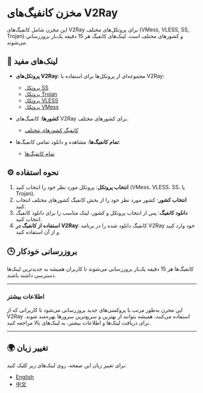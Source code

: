 # مخزن کانفیگ‌های V2Ray

این مخزن شامل کانفیگ‌های V2Ray برای پروتکل‌های مختلف (VMess, VLESS, SS, Trojan) و کشورهای مختلف است. لینک‌های کانفیگ هر 15 دقیقه یک‌بار بروزرسانی می‌شوند.

## 🔗 لینک‌های مفید

- **پروتکل‌های V2Ray**: مجموعه‌ای از پروتکل‌ها برای استفاده با V2Ray:
  - [پروتکل SS](https://raw.githubusercontent.com/MrDaRkFoRcE/v2ray-configs/refs/heads/main/Protocols/ss.txt)
  - [پروتکل Trojan](https://raw.githubusercontent.com/MrDaRkFoRcE/v2ray-configs/refs/heads/main/Protocols/trojan.txt)
  - [پروتکل VLESS](https://raw.githubusercontent.com/MrDaRkFoRcE/v2ray-configs/refs/heads/main/Protocols/vless.txt)
  - [پروتکل VMess](https://raw.githubusercontent.com/MrDaRkFoRcE/v2ray-configs/refs/heads/main/Protocols/vmess.txt)

- **کشورها**: کانفیگ‌های V2Ray برای کشورهای مختلف.
  - [کانفیگ کشورهای مختلف](https://github.com/MrDaRkFoRcE/v2ray-configs/tree/main/Countries)

- **تمام کانفیگ‌ها**: مشاهده و دانلود تمامی کانفیگ‌ها:
  - [تمام کانفیگ‌ها](https://raw.githubusercontent.com/MrDaRkFoRcE/v2ray-configs/refs/heads/main/all_configs.txt)

## ⚙️ نحوه استفاده

1. **انتخاب پروتکل**: پروتکل مورد نظر خود را انتخاب کنید (VMess، VLESS، SS، یا Trojan).
2. **انتخاب کشور**: کشور مورد نظر خود را از بخش کانفیگ کشورهای مختلف انتخاب کنید.
3. **دانلود کانفیگ**: پس از انتخاب پروتکل و کشور، لینک مناسب را برای دانلود کانفیگ انتخاب کنید.
4. **استفاده از کانفیگ در V2Ray**: کانفیگ دانلود شده را در برنامه V2Ray خود وارد کنید و از آن استفاده کنید.

## 🕒 بروزرسانی خودکار

کانفیگ‌ها هر 15 دقیقه یک‌بار بروزرسانی می‌شوند تا کاربران همیشه به جدیدترین لینک‌ها دسترسی داشته باشند.

---

### اطلاعات بیشتر

این مخزن به‌طور مرتب با پروکسی‌های جدید بروزرسانی می‌شود تا کاربرانی که از V2Ray استفاده می‌کنند، همیشه بتوانند از بهترین و سریع‌ترین سرورها بهره‌مند شوند. برای دریافت لینک‌ها و اطلاعات بیشتر، به لینک‌های بالا مراجعه کنید.

---

## 🌍 تغییر زبان

برای تغییر زبان این صفحه، روی لینک‌های زیر کلیک کنید:

- [English](https://github.com/MrDaRkFoRcE/v2ray-configs/blob/main/README.md)
- [中文](https://github.com/MrDaRkFoRcE/v2ray-configs/blob/main/README_zh.md)
